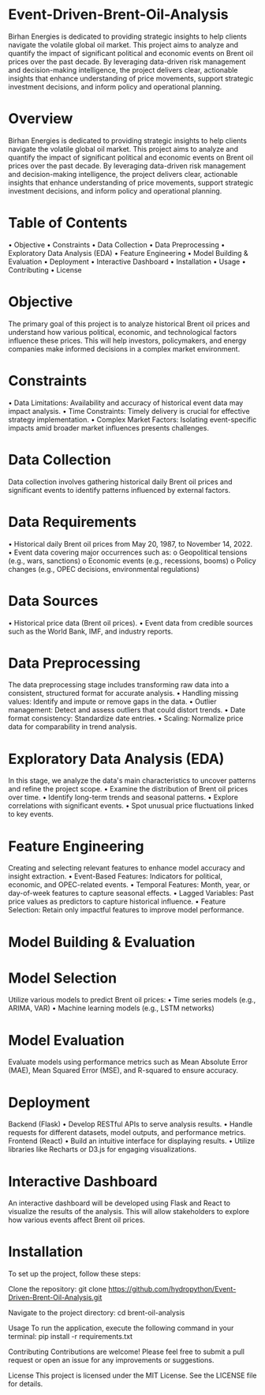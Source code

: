 # Event-Driven-Brent-Oil-Analysis

Birhan Energies is dedicated to providing strategic insights to help clients navigate the volatile global oil market. This project aims to analyze and quantify the impact of significant political and economic events on Brent oil prices over the past decade. By leveraging data-driven risk management and decision-making intelligence, the project delivers clear, actionable insights that enhance understanding of price movements, support strategic investment decisions, and inform policy and operational planning.

# Overview
Birhan Energies is dedicated to providing strategic insights to help clients navigate the volatile global oil market. This project aims to analyze and quantify the impact of significant political and economic events on Brent oil prices over the past decade. By leveraging data-driven risk management and decision-making intelligence, the project delivers clear, actionable insights that enhance understanding of price movements, support strategic investment decisions, and inform policy and operational planning.
# Table of Contents
•	Objective
•	Constraints
•	Data Collection
•	Data Preprocessing
•	Exploratory Data Analysis (EDA)
•	Feature Engineering
•	Model Building & Evaluation
•	Deployment
•	Interactive Dashboard
•	Installation
•	Usage
•	Contributing
•	License
# Objective
The primary goal of this project is to analyze historical Brent oil prices and understand how various political, economic, and technological factors influence these prices. This will help investors, policymakers, and energy companies make informed decisions in a complex market environment.
# Constraints
•	Data Limitations: Availability and accuracy of historical event data may impact analysis.
•	Time Constraints: Timely delivery is crucial for effective strategy implementation.
•	Complex Market Factors: Isolating event-specific impacts amid broader market influences presents challenges.
# Data Collection
Data collection involves gathering historical daily Brent oil prices and significant events to identify patterns influenced by external factors.
# Data Requirements
•	Historical daily Brent oil prices from May 20, 1987, to November 14, 2022.
•	Event data covering major occurrences such as:
o	Geopolitical tensions (e.g., wars, sanctions)
o	Economic events (e.g., recessions, booms)
o	Policy changes (e.g., OPEC decisions, environmental regulations)
# Data Sources
•	Historical price data (Brent oil prices).
•	Event data from credible sources such as the World Bank, IMF, and industry reports.
# Data Preprocessing
The data preprocessing stage includes transforming raw data into a consistent, structured format for accurate analysis.
•	Handling missing values: Identify and impute or remove gaps in the data.
•	Outlier management: Detect and assess outliers that could distort trends.
•	Date format consistency: Standardize date entries.
•	Scaling: Normalize price data for comparability in trend analysis.
# Exploratory Data Analysis (EDA)
In this stage, we analyze the data's main characteristics to uncover patterns and refine the project scope.
•	Examine the distribution of Brent oil prices over time.
•	Identify long-term trends and seasonal patterns.
•	Explore correlations with significant events.
•	Spot unusual price fluctuations linked to key events.
# Feature Engineering
Creating and selecting relevant features to enhance model accuracy and insight extraction.
•	Event-Based Features: Indicators for political, economic, and OPEC-related events.
•	Temporal Features: Month, year, or day-of-week features to capture seasonal effects.
•	Lagged Variables: Past price values as predictors to capture historical influence.
•	Feature Selection: Retain only impactful features to improve model performance.
# Model Building & Evaluation
# Model Selection
Utilize various models to predict Brent oil prices:
•	Time series models (e.g., ARIMA, VAR)
•	Machine learning models (e.g., LSTM networks)
# Model Evaluation
Evaluate models using performance metrics such as Mean Absolute Error (MAE), Mean Squared Error (MSE), and R-squared to ensure accuracy.
# Deployment
Backend (Flask)
•	Develop RESTful APIs to serve analysis results.
•	Handle requests for different datasets, model outputs, and performance metrics.
Frontend (React)
•	Build an intuitive interface for displaying results.
•	Utilize libraries like Recharts or D3.js for engaging visualizations.
# Interactive Dashboard
An interactive dashboard will be developed using Flask and React to visualize the results of the analysis. This will allow stakeholders to explore how various events affect Brent oil prices.

# Installation
To set up the project, follow these steps:

Clone the repository:
 git clone https://github.com/hydropython/Event-Driven-Brent-Oil-Analysis.git


Navigate to the project directory:
   cd brent-oil-analysis


Usage
To run the application, execute the following command in your terminal:
   pip install -r requirements.txt 

Contributing
Contributions are welcome! Please feel free to submit a pull request or open an issue for any improvements or suggestions.

License
This project is licensed under the MIT License. See the LICENSE file for details.